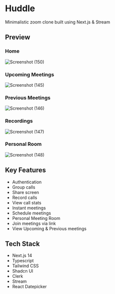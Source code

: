 # Huddle
Minimalistic zoom clone built using Next.js & Stream
## Preview
### Home
![Screenshot (150)](https://github.com/sougata-github/zoom-clone/assets/102734212/e2ff6f73-df60-448a-bc40-bc797ad48ace)
### Upcoming Meetings
![Screenshot (145)](https://github.com/sougata-github/zoom-clone/assets/102734212/f2d8e6c9-c615-4cd7-842b-19d446fea1ee)
### Previous Meetings
![Screenshot (146)](https://github.com/sougata-github/zoom-clone/assets/102734212/cccc7624-d7eb-43bb-ae2b-970cb2f16ccf)
### Recordings
![Screenshot (147)](https://github.com/sougata-github/zoom-clone/assets/102734212/b45e656a-3fb7-4c78-970c-b32e42e24a74)
### Personal Room
![Screenshot (148)](https://github.com/sougata-github/zoom-clone/assets/102734212/2ef6afb5-5e57-4009-ab0a-c431cc9b75c2)

## Key Features
- Authentication
- Group calls
- Share screen
- Record calls
- View call stats
- Instant meetings
- Schedule meetings
- Personal Meeting Room
- Join meetings via link
- View Upcoming & Previous meetings

## Tech Stack
- Next.js 14
- Typescript
- Tailwind CSS
- Shadcn UI
- Clerk
- Stream
- React Datepicker

